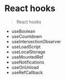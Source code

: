 # React hooks

> React hooks

- useBoolean
- useCountdown
- useIntersectionObserver
- useLoadScript
- useLocalStorage
- useMountedRef
- useNotifications
- useOnUnload
- useRefCallback
